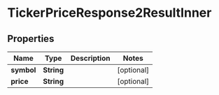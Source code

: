 

# TickerPriceResponse2ResultInner


## Properties

| Name | Type | Description | Notes |
|------------ | ------------- | ------------- | -------------|
|**symbol** | **String** |  |  [optional] |
|**price** | **String** |  |  [optional] |



